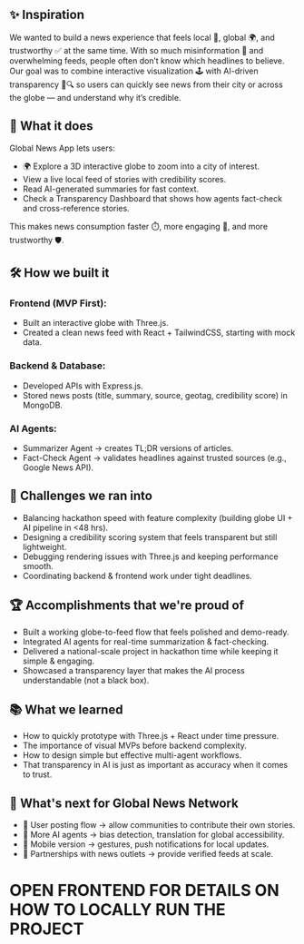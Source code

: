 ## ✨ Inspiration

We wanted to build a news experience that feels local 🌆, global 🌍, and trustworthy ✅ at the same time. With so much misinformation 🚫 and overwhelming feeds, people often don’t know which headlines to believe. Our goal was to combine interactive visualization 🕹️ with AI-driven transparency 🤖🔍 so users can quickly see news from their city or across the globe — and understand why it’s credible.

## 🚀 What it does

Global News App lets users:

  - 🌍 Explore a 3D interactive globe to zoom into a city of interest.
  - View a live local feed of stories with credibility scores.
  - Read AI-generated summaries for fast context.
  - Check a Transparency Dashboard that shows how agents fact-check and cross-reference stories.

This makes news consumption faster ⏱️, more engaging 🎯, and more trustworthy 🛡️.

## 🛠️ How we built it

### Frontend (MVP First):

- Built an interactive globe with Three.js.
- Created a clean news feed with React + TailwindCSS, starting with mock data.

### Backend & Database:

- Developed APIs with Express.js.
- Stored news posts (title, summary, source, geotag, credibility score) in MongoDB.

### AI Agents:

- Summarizer Agent → creates TL;DR versions of articles.
- Fact-Check Agent → validates headlines against trusted sources (e.g., Google News API).

## 🧩 Challenges we ran into

- Balancing hackathon speed with feature complexity (building globe UI + AI pipeline in <48 hrs).
- Designing a credibility scoring system that feels transparent but still lightweight.
- Debugging rendering issues with Three.js and keeping performance smooth.
- Coordinating backend & frontend work under tight deadlines.

## 🏆 Accomplishments that we're proud of

- Built a working globe-to-feed flow that feels polished and demo-ready.
- Integrated AI agents for real-time summarization & fact-checking.
- Delivered a national-scale project in hackathon time while keeping it simple & engaging.
- Showcased a transparency layer that makes the AI process understandable (not a black box).

## 📚 What we learned

- How to quickly prototype with Three.js + React under time pressure.
- The importance of visual MVPs before backend complexity.
- How to design simple but effective multi-agent workflows.
- That transparency in AI is just as important as accuracy when it comes to trust.

## 🔮 What's next for Global News Network

- 📝 User posting flow → allow communities to contribute their own stories.
- 🤖 More AI agents → bias detection, translation for global accessibility.
- 📱 Mobile version → gestures, push notifications for local updates.
- 📰 Partnerships with news outlets → provide verified feeds at scale.


# **OPEN FRONTEND FOR DETAILS ON HOW TO LOCALLY RUN THE PROJECT**

